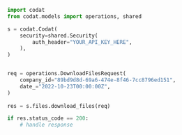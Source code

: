 <!-- Start SDK Example Usage -->
```python
import codat
from codat.models import operations, shared

s = codat.Codat(
    security=shared.Security(
        auth_header="YOUR_API_KEY_HERE",
    ),
)


req = operations.DownloadFilesRequest(
    company_id="89bd9d8d-69a6-474e-8f46-7cc8796ed151",
    date_="2022-10-23T00:00:00Z",
)
    
res = s.files.download_files(req)

if res.status_code == 200:
    # handle response
```
<!-- End SDK Example Usage -->
